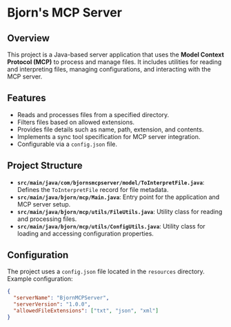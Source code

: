 # Bjorn's MCP Server

## Overview
This project is a Java-based server application that uses the **Model Context Protocol (MCP)** to process and manage files. It includes utilities for reading and interpreting files, managing configurations, and interacting with the MCP server.

## Features
- Reads and processes files from a specified directory.
- Filters files based on allowed extensions.
- Provides file details such as name, path, extension, and contents.
- Implements a sync tool specification for MCP server integration.
- Configurable via a `config.json` file.

## Project Structure
- **`src/main/java/com/bjornsmcpserver/model/ToInterpretFile.java`**: Defines the `ToInterpretFile` record for file metadata.
- **`src/main/java/bjorn/mcp/Main.java`**: Entry point for the application and MCP server setup.
- **`src/main/java/bjorn/mcp/utils/FileUtils.java`**: Utility class for reading and processing files.
- **`src/main/java/bjorn/mcp/utils/ConfigUtils.java`**: Utility class for loading and accessing configuration properties.

## Configuration
The project uses a `config.json` file located in the `resources` directory. Example configuration:
```json
{
  "serverName": "BjornMCPServer",
  "serverVersion": "1.0.0",
  "allowedFileExtensions": ["txt", "json", "xml"]
}
